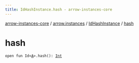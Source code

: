 ```yaml
---
title: IdHashInstance.hash - arrow-instances-core
---
```


[arrow-instances-core](../../index.html) / [arrow.instances](../index.html) / [IdHashInstance](index.html) / [hash](./hash.html)

# hash

`open fun Id<`[`A`](index.html#A)`>.hash(): `[`Int`](https://kotlinlang.org/api/latest/jvm/stdlib/kotlin/-int/index.html)